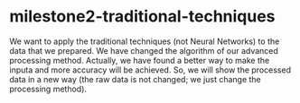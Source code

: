 # milestone2-traditional-techniques
We want to apply the traditional techniques (not Neural Networks) to the data that we prepared. We have changed the algorithm of our advanced processing method. Actually, we have found a better way to make the inputa and more accuracy will be achieved. So, we will show the processed data in a new way (the raw data is not changed; we just change the processing method).
